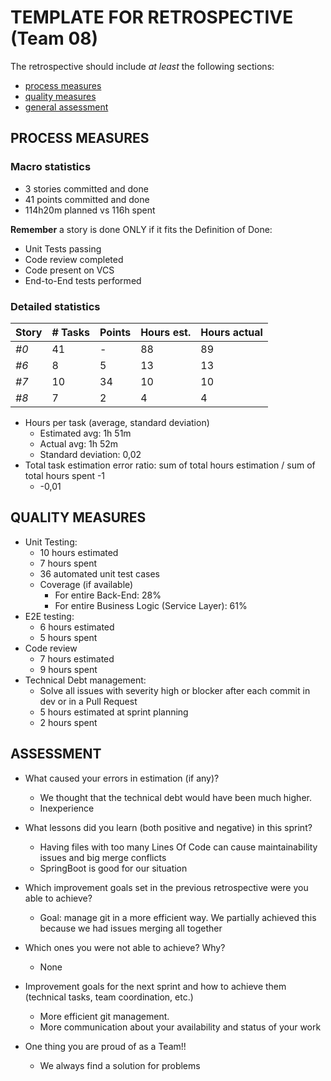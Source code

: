 TEMPLATE FOR RETROSPECTIVE (Team 08)
=====================================

The retrospective should include _at least_ the following
sections:

- [process measures](#process-measures)
- [quality measures](#quality-measures)
- [general assessment](#assessment)

## PROCESS MEASURES 

### Macro statistics

- 3 stories committed and done
- 41 points committed and done 
- 114h20m planned vs 116h spent

**Remember**  a story is done ONLY if it fits the Definition of Done:
 
- Unit Tests passing
- Code review completed
- Code present on VCS
- End-to-End tests performed

### Detailed statistics

| Story  | # Tasks | Points | Hours est. | Hours actual |
|--------|---------|--------|------------|--------------|
| _#0_   |     41  |    -   |    88      |      89      |
| _#6_   |     8   |    5   |    13      |      13      |
| _#7_   |     10  |    34  |    10      |      10      |
| _#8_   |     7   |    2   |    4       |      4       |

- Hours per task (average, standard deviation)
    - Estimated avg: 1h 51m
    - Actual avg: 1h 52m
    - Standard deviation: 0,02
- Total task estimation error ratio: sum of total hours estimation / sum of total hours spent -1
    - -0,01

  
## QUALITY MEASURES 

- Unit Testing:
  - 10 hours estimated
  - 7 hours spent
  - 36 automated unit test cases 
  - Coverage (if available)
      - For entire Back-End: 28%
      - For entire Business Logic (Service Layer): 61% 
- E2E testing:
  - 6 hours estimated
  - 5 hours spent
- Code review 
  - 7 hours estimated 
  - 9 hours spent
- Technical Debt management:
  - Solve all issues with severity high or blocker after each commit in dev or in a Pull Request
  - 5 hours estimated at sprint planning
  - 2 hours spent
  


## ASSESSMENT

- What caused your errors in estimation (if any)?
    - We thought that the technical debt would have been much higher.
    - Inexperience

- What lessons did you learn (both positive and negative) in this sprint?
    - Having files with too many Lines Of Code can cause maintainability issues and big merge conflicts
    - SpringBoot is good for our situation

- Which improvement goals set in the previous retrospective were you able to achieve? 
    - Goal: manage git in a more efficient way. We partially achieved this because we had issues merging all together 


- Which ones you were not able to achieve? Why?
    - None

- Improvement goals for the next sprint and how to achieve them (technical tasks, team coordination, etc.)
    - More efficient git management.
    - More communication about your availability and status of your work

- One thing you are proud of as a Team!!
    - We always find a solution for problems